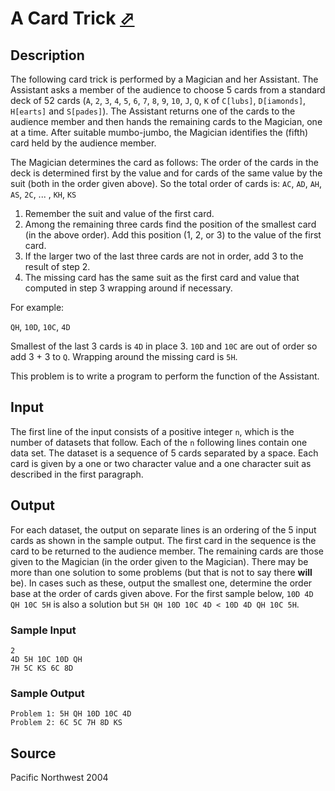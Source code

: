 # A Card Trick [⬀](http://poj.org/problem?id=2200)

## Description

The following card trick is performed by a Magician and her Assistant. The Assistant asks a member of the audience to choose 5 cards from a standard deck of 52 cards (`A`, `2`, `3`, `4`, `5`, `6`, `7`, `8`, `9`, `10`, `J`, `Q`, `K` of `C[lubs]`, `D[iamonds]`, `H[earts]` and `S[pades]`). The Assistant returns one of the cards to the audience member and then hands the remaining cards to the Magician, one at a time. After suitable mumbo-jumbo, the Magician identifies the (fifth) card held by the audience member.

The Magician determines the card as follows:
The order of the cards in the deck is determined first by the value and for cards of the same value by the suit (both in the order given above). So the total order of cards is: `AC`, `AD`, `AH`, `AS`, `2C`, ... , `KH`, `KS`
1. Remember the suit and value of the first card.
2. Among the remaining three cards find the position of the smallest card (in the above order). Add this position (1, 2, or 3) to the value of the first card.
3. If the larger two of the last three cards are not in order, add 3 to the result of step 2.
4. The missing card has the same suit as the first card and value that computed in step 3 wrapping around if necessary.

For example:

`QH`, `10D`, `10C`, `4D`

Smallest of the last 3 cards is `4D` in place 3. `10D` and `10C` are out of order so add 3 + 3 to `Q`. Wrapping around the missing card is `5H`.

This problem is to write a program to perform the function of the Assistant.

## Input

The first line of the input consists of a positive integer `n`, which is the number of datasets that follow. Each of the `n` following lines contain one data set. The dataset is a sequence of 5 cards separated by a space. Each card is given by a one or two character value and a one character suit as described in the first paragraph.

## Output

For each dataset, the output on separate lines is an ordering of the 5 input cards as shown in the sample output. The first card in the sequence is the card to be returned to the audience member. The remaining cards are those given to the Magician (in the order given to the Magician). There may be more than one solution to some problems (but that is not to say there **will** be). In cases such as these, output the smallest one, determine the order base at the order of cards given above. For the first sample below, `10D 4D QH 10C 5H` is also a solution but `5H QH 10D 10C 4D < 10D 4D QH 10C 5H`.


### Sample Input
```
2						
4D 5H 10C 10D QH			
7H 5C KS 6C 8D 
```

### Sample Output
```
Problem 1: 5H QH 10D 10C 4D
Problem 2: 6C 5C 7H 8D KS
```

## Source

Pacific Northwest 2004
